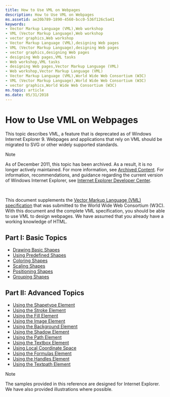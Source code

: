```yaml
---
title: How to Use VML on Webpages
description: How to Use VML on Webpages
ms.assetid: ae20b789-1890-4560-bcc0-536f126c5a41
keywords:
- Vector Markup Language (VML),Web workshop
- VML (Vector Markup Language),Web workshop
- vector graphics,Web workshop
- Vector Markup Language (VML),designing Web pages
- VML (Vector Markup Language),designing Web pages
- vector graphics,designing Web pages
- designing Web pages,VML tasks
- Web workshop,VML tasks
- designing Web pages,Vector Markup Language (VML)
- Web workshop,Vector Markup Language (VML)
- Vector Markup Language (VML),World Wide Web Consortium (W3C)
- VML (Vector Markup Language),World Wide Web Consortium (W3C)
- vector graphics,World Wide Web Consortium (W3C)
ms.topic: article
ms.date: 05/31/2018
---
```


# How to Use VML on Webpages

This topic describes VML, a feature that is deprecated as of Windows Internet Explorer 9. Webpages and applications that rely on VML should be migrated to SVG or other widely supported standards.

> [!Note]  
> As of December 2011, this topic has been archived. As a result, it is no longer actively maintained. For more information, see [Archived Content](https://docs.microsoft.com/previous-versions/windows/internet-explorer/ie-developer/). For information, recommendations, and guidance regarding the current version of Windows Internet Explorer, see [Internet Explorer Developer Center](https://msdn.microsoft.com/ie/).

 

This document supplements the [Vector Markup Language (VML) specification](https://www.w3.org/TR/NOTE-datetime.html) that was submitted to the World Wide Web Consortium (W3C). With this document and the complete VML specification, you should be able to use VML to design webpages. We have assumed that you already have a working knowledge of HTML.

## Part I: Basic Topics

-   [Drawing Basic Shapes](web-workshop---how-to-use-vml-on-web-pages----drawing-basic-shapes.md)
-   [Using Predefined Shapes](web-workshop---how-to-use-vml-on-web-pages----using-predefined-shapes.md)
-   [Coloring Shapes](web-workshop---how-to-use-vml-on-web-pages----coloring-shapes.md)
-   [Scaling Shapes](web-workshop---how-to-use-vml-on-web-pages----scaling-shapes.md)
-   [Positioning Shapes](web-workshop---how-to-use-vml-on-web-pages----positioning-shapes.md)
-   [Grouping Shapes](web-workshop---how-to-use-vml-on-web-pages----grouping-shapes.md)

## Part II: Advanced Topics

-   [Using the Shapetype Element](web-workshop---how-to-use-vml-on-web-pages-----shapetype--element.md)
-   [Using the Stroke Element](web-workshop---how-to-use-vml-on-web-pages-----stroke--element.md)
-   [Using the Fill Element](web-workshop---how-to-use-vml-on-web-pages-----fill--element.md)
-   [Using the Image Element](web-workshop---how-to-use-vml-on-web-pages-----image--element.md)
-   [Using the Background Element](web-workshop---how-to-use-vml-on-web-pages-----background--element.md)
-   [Using the Shadow Element](web-workshop---how-to-use-vml-on-web-pages-----shadow--element.md)
-   [Using the Path Element](web-workshop---how-to-use-vml-on-web-pages-----path--element.md)
-   [Using the Textbox Element](web-workshop---how-to-use-vml-on-web-pages-----textbox--element.md)
-   [Using Local Coordinate Space](web-workshop---how-to-use-vml-on-web-pages----local-coordinate-space.md)
-   [Using the Formulas Element](web-workshop---how-to-use-vml-on-web-pages-----formulas--element.md)
-   [Using the Handles Element](web-workshop---how-to-use-vml-on-web-pages-----handles--element.md)
-   [Using the Textpath Element](web-workshop---how-to-use-vml-on-web-pages-----textpath--element.md)

> [!Note]  
> The samples provided in this reference are designed for Internet Explorer. We have also provided illustrations where possible.

 

 

 




